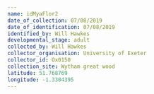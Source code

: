 ```yaml
---
name: idMyaFlor2
date_of_collection: 07/08/2019
date_of_identification: 07/08/2019
identified_by: Will Hawkes
developmental_stage: adult
collected_by: Will Hawkes
collector_organisation: University of Exeter
collector_id: Ox0150
collection_site: Wytham great wood
latitude: 51.768769
longitude: -1.3304395
---
```

